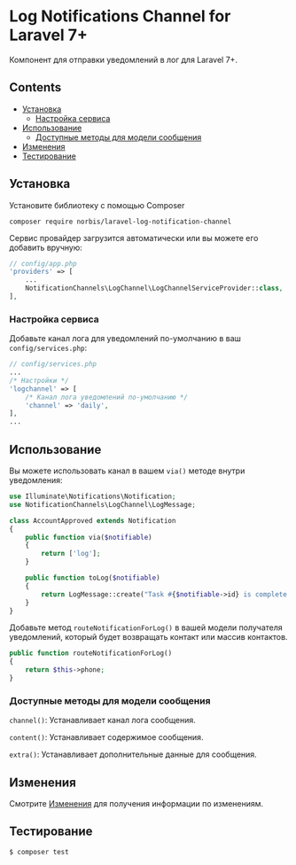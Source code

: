 # Log Notifications Channel for Laravel 7+

Компонент для отправки уведомлений в лог для Laravel 7+.

## Contents

- [Установка](#установка)
    - [Настройка сервиса](#настройка-сервиса)
- [Использование](#использование)
    - [Доступные методы для модели сообщения](#доступные-методы-для-модели-сообщения)
- [Изменения](#изменения)
- [Тестирование](#тестирование)

## Установка

Установите библиотеку с помощью Composer
```shell
composer require norbis/laravel-log-notification-channel
```

Сервис провайдер загрузится автоматически или вы можете его добавить вручную:
```php
// config/app.php
'providers' => [
    ...
    NotificationChannels\LogChannel\LogChannelServiceProvider::class,
],
```

### Настройка сервиса

Добавьте канал лога для уведомлений по-умолчанию в ваш `config/services.php`:

```php
// config/services.php
...
/* Настройки */
'logchannel' => [
    /* Канал лога уведомлений по-умолчанию */
    'channel' => 'daily',
],
...
```

## Использование

Вы можете использовать канал в вашем `via()` методе внутри уведомления:

```php
use Illuminate\Notifications\Notification;
use NotificationChannels\LogChannel\LogMessage;

class AccountApproved extends Notification
{
    public function via($notifiable)
    {
        return ['log'];
    }

    public function toLog($notifiable)
    {
        return LogMessage::create("Task #{$notifiable->id} is complete!");
    }
}
```

Добавьте метод `routeNotificationForLog()` в вашей модели получателя уведомлений, который будет возвращать
контакт или массив контактов.

```php
public function routeNotificationForLog()
{
    return $this->phone;
}
```

### Доступные методы для модели сообщения

`channel()`: Устанавливает канал лога сообщения.

`content()`: Устанавливает содержимое сообщения.

`extra()`: Устанавливает дополнительные данные для сообщения.

## Изменения

Смотрите [Изменения](CHANGELOG.md) для получения информации по изменениям.

## Тестирование

``` bash
$ composer test
```